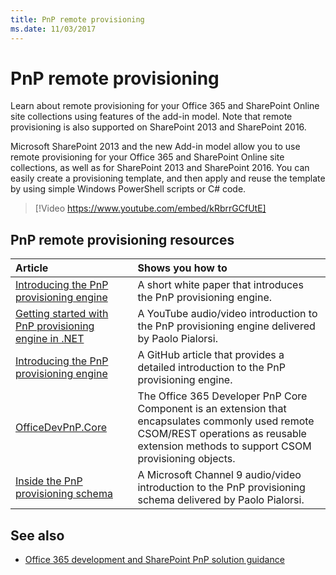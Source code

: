 ```yaml
---
title: PnP remote provisioning
ms.date: 11/03/2017
---
```

# PnP remote provisioning

Learn about remote provisioning for your Office 365 and SharePoint Online site collections using features of the add-in model. Note that remote provisioning is also supported on SharePoint 2013 and SharePoint 2016.

Microsoft SharePoint 2013 and the new Add-in model allow you to use remote provisioning for your Office 365 and SharePoint Online site collections, as well as for SharePoint 2013 and SharePoint 2016. You can easily create a provisioning template, and then apply and reuse the template by using simple Windows PowerShell scripts or C# code.

> [!Video https://www.youtube.com/embed/kRbrrGCfUtE]

## PnP remote provisioning resources

|**Article**|**Shows you how to**|
|:-----|:-----|
|[Introducing the PnP provisioning engine](Introducing-the-PnP-Provisioning-Engine.md)| A short white paper that introduces the PnP provisioning engine.|
|[Getting started with PnP provisioning engine in .NET](https://www.youtube.com/watch?v=kRbrrGCfUtE)|A YouTube audio/video introduction to the PnP provisioning engine delivered by Paolo Pialorsi.|
|[Introducing the PnP provisioning engine](https://github.com/SharePoint/PnP-Guidance/blob/551b9f6a66cf94058ba5497e310d519647afb20c/articles/Introducing-the-PnP-Provisioning-Engine.md)|A GitHub article that provides a detailed introduction to the PnP provisioning engine.|
|[OfficeDevPnP.Core ](https://github.com/SharePoint/PnP-Sites-Core/tree/master/Core)|The Office 365 Developer PnP Core Component is an extension that encapsulates commonly used remote CSOM/REST operations as reusable extension methods to support CSOM provisioning objects.|
|[Inside the PnP provisioning schema](https://channel9.msdn.com/blogs/OfficeDevPnP/Deep-dive-to-PnP-provisioning-engine-schema)|A Microsoft Channel 9 audio/video introduction to the PnP provisioning schema delivered by Paolo Pialorsi.|

## See also

- [Office 365 development and SharePoint PnP solution guidance](office-365-development-patterns-and-practices-solution-guidance.md)